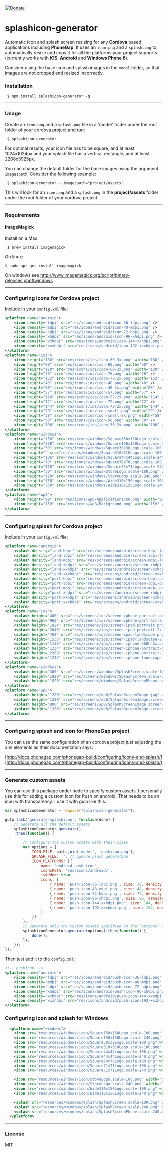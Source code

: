 [![Donate](https://img.shields.io/badge/Donate-PayPal-green.svg)](https://www.paypal.com/cgi-bin/webscr?cmd=_s-xclick&hosted_button_id=UPBTHKNBECBQL)

# splashicon-generator

Automatic icon and splash screen resizing for any **Cordova** based applications including **PhoneGap**. It uses an ```icon.png``` and a ```splash.png``` to automatically resize and copy it for all the platforms your project supports (currently works with **iOS**, **Android** and **Windows Phone 8**).

Consider using the base icon and splash images in the `model` folder, so that images are not cropped and resized incorrectly.

### Installation

     $ npm install splashicon-generator -g

---

### Usage

Create an ```icon.png``` and a ```splash.png``` file in a 'model' folder under the root folder of your cordova project and run:

     $ splashicon-generator

For optimal results, your icon file has to be square, and at least 1024x1024px and your splash file has a vertical rectangle, and at least 2208x3925px.

You can change the default folder for the base images using the argument `imagespath`. Consider the following example:

     $ splashicon-generator --imagespath="project/assets"

This will look for an ```icon.png``` and a ```splash.png``` in the **project/assets** folder under the root folder of your cordova project.

---

### Requirements

#### ImageMagick

Install on a Mac:

     $ brew install imagemagick

On linux:

    $ sudo apt-get install imagemagick

On windows see http://www.imagemagick.org/script/binary-releases.php#windows

---

### Configuring icons for Cordova project

Include in your ```config.xml``` file:

```xml
<platform name="android">
    <icon density="ldpi" src="res/icons/android/icon-36-ldpi.png" />
    <icon density="mdpi" src="res/icons/android/icon-48-mdpi.png" />
    <icon density="hdpi" src="res/icons/android/icon-72-hdpi.png" />
    <icon density="xhdpi" src="res/icons/android/icon-96-xhdpi.png" />
    <icon density="xxhdpi" src="res/icons/android/icon-144-xxhdpi.png" />
    <icon density="xxxhdpi" src="res/icons/android/icon-192-xxxhdpi.png" />
</platform>
<platform name="ios">
    <icon height="180" src="res/icons/ios/icon-60-3x.png" width="180" />
    <icon height="60" src="res/icons/ios/icon-60.png" width="60" />
    <icon height="120" src="res/icons/ios/icon-60-2x.png" width="120" />
    <icon height="76" src="res/icons/ios/icon-76.png" width="76" />
    <icon height="152" src="res/icons/ios/icon-76-2x.png" width="152" />
    <icon height="40" src="res/icons/ios/icon-40.png" width="40" />
    <icon height="80" src="res/icons/ios/icon-40-2x.png" width="80" />
    <icon height="57" src="res/icons/ios/icon-57.png" width="57" />
    <icon height="114" src="res/icons/ios/icon-57-2x.png" width="114" />
    <icon height="72" src="res/icons/ios/icon-72.png" width="72" />
    <icon height="144" src="res/icons/ios/icon-72-2x.png" width="144" />
    <icon height="29" src="res/icons/ios/icon-small.png" width="29" />
    <icon height="58" src="res/icons/ios/icon-small-2x.png" width="58" />
    <icon height="50" src="res/icons/ios/icon-50.png" width="50" />
    <icon height="100" src="res/icons/ios/icon-50-2x.png" width="100" />
</platform>
<platform name="windows">
    <icon height="150" src="res/icons/windows/Square150x150Logo.scale-100.png" width="150" />
    <icon height="360" src="res/icons/windows/Square150x150Logo.scale-240.png" width="360" />
    <icon height="30" src="res/icons/windows/Square30x30Logo.scale-100.png" width="30" />
    <icon height="" src="res/icons/windows/Square310x310Logo.scale-100.png" width="" />
    <icon height="106" src="res/icons/windows/Square44x44Logo.scale-240.png" width="106" />
    <icon height="70" src="res/icons/windows/Square70x70Logo.scale-100.png" width="70" />
    <icon height="170" src="res/icons/windows/Square71x71Logo.scale-240.png" width="170" />
    <icon height="50" src="res/icons/windows/StoreLogo.scale-100.png" width="50" />
    <icon height="120" src="res/icons/windows/StoreLogo.scale-240.png" width="120" />
    <icon height="150" src="res/icons/windows/Wide310x150Logo.scale-100.png" width="310" />
    <icon height="360" src="res/icons/windows/Wide310x150Logo.scale-240.png" width="744" />
</platform>
<platform name="wp8">
    <icon height="99" src="res/icons/wp8/ApplicationIcon.png" width="99" />
    <icon height="159" src="res/icons/wp8/Background.png" width="159" />
</platform>
```

---

### Configuring splash for Cordova project

Include in your ```config.xml``` file:

```xml
<platform name="android">
    <splash density="land-hdpi" src="res/screens/android/screen-hdpi-landscape.png" />
    <splash density="land-ldpi" src="res/screens/android/screen-ldpi-landscape.png" />
    <splash density="land-mdpi" src="res/screens/android/screen-mdpi-landscape.png" />
    <splash density="land-xhdpi" src="res/screens/android/screen-xhdpi-landscape.png" />
    <splash density="land-xxhdpi" src="res/screens/android/screen-xxhdpi-landscape.png" />
    <splash density="land-xxxhdpi" src="res/screens/android/screen-xxxhdpi-landscape.png" />
    <splash density="port-hdpi" src="res/screens/android/screen-hdpi-portrait.png" />
    <splash density="port-ldpi" src="res/screens/android/screen-ldpi-portrait.png" />
    <splash density="port-mdpi" src="res/screens/android/screen-mdpi-portrait.png" />
    <splash density="port-xhdpi" src="res/screens/android/screen-xhdpi-portrait.png" />
    <splash density="port-xxhdpi" src="res/screens/android/screen-xxhdpi-portrait.png" />
    <splash density="port-xxxhdpi" src="res/screens/android/screen-xxxhdpi-portrait.png" />
</platform>
<platform name="ios">
    <splash height="480" src="res/screens/ios/screen-iphone-portrait.png" width="320" />
    <splash height="960" src="res/screens/ios/screen-iphone-portrait-2x.png" width="640" />
    <splash height="1024" src="res/screens/ios/screen-ipad-portrait.png" width="768" />
    <splash height="2048" src="res/screens/ios/screen-ipad-portrait-2x.png" width="1536" />
    <splash height="768" src="res/screens/ios/screen-ipad-landscape.png" width="1024" />
    <splash height="1536" src="res/screens/ios/screen-ipad-landscape-2x.png" width="2048" />
    <splash height="1136" src="res/screens/ios/screen-iphone-568h-2x.png" width="640" />
    <splash height="1334" src="res/screens/ios/screen-iphone-portrait-667h.png" width="750" />
    <splash height="2208" src="res/screens/ios/screen-iphone-portrait-736h.png" width="1242" />
    <splash height="1242" src="res/screens/ios/screen-iphone-landscape-736h.png" width="2208" />
</platform>
<platform name="windows">
    <splash height="300" src="res/screens/windows/SplashScreen.scale-100.png" width="620" />
    <splash height="1920" src="res/screens/windows/SplashScreen.scale-240.png" width="1152" />
    <splash height="1920" src="res/screens/windows/SplashScreenPhone.scale-240.png" width="1152" />
</platform>
<platform name="wp8">
    <splash height="1280" src="res/screens/wp8/SplashScreenImage.jpg" width="768" />
    <splash height="1280" src="res/screens/wp8/SplashScreenImage.screen-720p.jpg" width="720" />
    <splash height="800" src="res/screens/wp8/SplashScreenImage.screen-WVGA.jpg" width="480" />
    <splash height="1280" src="res/screens/wp8/SplashScreenImage.screen-WXGA.jpg" width="768" />
</platform>
```

---

### Configuring splash and icon for PhoneGap project

You can use the same configuration of an cordova project just adjusting the xml elements as their documentation says:

[http://docs.phonegap.com/phonegap-build/configuring/icons-and-splash/](http://docs.phonegap.com/phonegap-build/configuring/icons-and-splash/) 

---

### Generate custom assets

You can use this package under node to specify custom assets. I personally use this for adding a custom Icon for Push on android. That needs to be an icon with transparency.
I use it with gulp like this:

```js
var splashiconGenerator = require("splashicon-generator");

gulp.task('generate-splashicon', function(done) {
    // Generate all the default assets
    splashiconGenerator.generate()
    .then(function() {

        // Configure the custom assets with their sizes 
        var options = {
            ICON_FILE: path.join('model', 'pushicon.png'),
            SPLASH_FILE: '', // ignore plash generation
            ICON_PLATFORMS: [{
                name: 'android-push-icon',
                iconsPath: 'res/icons/android/',
                isAdded: true,
                icons: [
                    { name: 'push-icon-36-ldpi.png', size: 36, density: 'ldpi' },
                    { name: 'push-icon-48-mdpi.png', size: 48, density: 'mdpi' },
                    { name: 'push-icon-72-hdpi.png', size: 72, density: 'hdpi' },
                    { name: 'push-icon-96-xhdpi.png', size: 96, density: 'xhdpi' },
                    { name: 'push-icon-144-xxhdpi.png', size: 144, density: 'xxhdpi' },
                    { name: 'push-icon-192-xxxhdpi.png', size: 192, density: 'xxxhdpi' }
                ]
            }]
        };
        // Generate only the custom assets specified in the `options` parameter
        splashiconGenerator.generate(options).then(function() {
            done();
        });
    });
});
```

Then just add it to the `config.xml`:

```xml
<!-- pushicon -->
<platform name="android">
    <icon density="ldpi" src="res/icons/android/push-icon-36-ldpi.png" />
    <icon density="mdpi" src="res/icons/android/push-icon-48-mdpi.png" />
    <icon density="hdpi" src="res/icons/android/push-icon-72-hdpi.png" />
    <icon density="xhdpi" src="res/icons/android/push-icon-96-xhdpi.png" />
    <icon density="xxhdpi" src="res/icons/android/push-icon-144-xxhdpi.png" />
    <icon density="xxxhdpi" src="res/icons/android/push-icon-192-xxxhdpi.png" />
</platform>
```

### Configuring icon and splash for Windows
```xml
  <platform name="windows">
    <icon src="resources/windows/icon/Square150x150Logo.scale-100.png" width="150" height="150"/>
    <icon src="resources/windows/icon/Square150x150Logo.scale-240.png" width="360" height="360"/>
    <icon src="resources/windows/icon/Square30x30Logo.scale-100.png" width="30" height="30"/>
    <icon src="resources/windows/icon/Square310x310Logo.scale-100.png" width="310" height="310"/>
    <icon src="resources/windows/icon/Square44x44Logo.scale-100.png" width="44" height="44"/>
    <icon src="resources/windows/icon/Square44x44Logo.scale-240.png" width="106" height="106"/>
    <icon src="resources/windows/icon/Square70x70Logo.scale-100.png" width="70" height="70"/>
    <icon src="resources/windows/icon/Square71x71Logo.scale-100.png" width="71" height="71"/>
    <icon src="resources/windows/icon/Square71x71Logo.scale-240.png" width="170" height="170"/>

    <icon src="resources/windows/icon/StoreLogo.scale-100.png" width="50" height="50"/>
    <icon src="resources/windows/icon/StoreLogo.scale-240.png" width="120" height="120"/>
    <icon src="resources/windows/icon/Wide310x150Logo.scale-100.png" width="310" height="150"/>
    <icon src="resources/windows/icon/Wide310x150Logo.scale-240.png" width="744" height="360"/>

    <splash src="resources/windows/splash/SplashScreen.scale-100.png" width="620" height="300"/>
    <splash src="resources/windows/splash/SplashScreen.scale-240.png" width="1152" height="1920"/>
    <splash src="resources/windows/splash/SplashScreenPhone.scale-240.png" width="1152" height="1920"/>
  </platform>
```

---

### License

MIT

